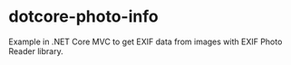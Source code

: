 # dotcore-photo-info
Example in .NET Core MVC to get EXIF ​​data from images with EXIF ​​Photo Reader library.
